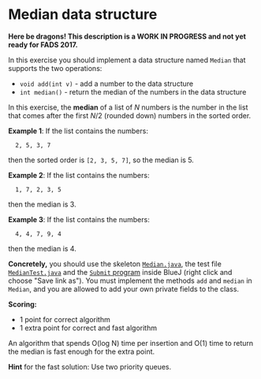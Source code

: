 Median data structure
=====================

**Here be dragons! This description is a WORK IN PROGRESS and not yet ready for FADS 2017.**

In this exercise you should implement a data structure named `Median`
that supports the two operations:

* `void add(int v)` - add a number to the data structure
* `int median()` - return the median of the numbers in the data structure

In this exercise, the **median** of a list of *N* numbers is the number in the
list that comes after the first *N*/2 (rounded down) numbers in the sorted order.

**Example 1**: If the list contains the numbers:

```
  2, 5, 3, 7
```

then the sorted order is `[2, 3, 5, 7]`, so the median is 5.

**Example 2**: If the list contains the numbers:

```
  1, 7, 2, 3, 5
```

then the median is 3.

**Example 3**: If the list contains the numbers:

```
  4, 4, 7, 9, 4
```

then the median is 4.

**Concretely,** you should use the skeleton
<a href="https://github.com/Mortal/csaudk-submitj/raw/master/tasks/median/Median.java">
`Median.java`</a>,
the test file
<a href="https://github.com/Mortal/csaudk-submitj/raw/master/tasks/median/MedianTest.java">
`MedianTest.java`</a>
and the
<a href="https://github.com/Mortal/csaudk-submitj/raw/master/Submit.java">
`Submit` program</a>
inside BlueJ (right click and choose "Save link as").
You must implement the methods `add` and `median` in `Median`,
and you are allowed to add your own private fields to the class.

**Scoring:**

  * 1 point for correct algorithm
  * 1 extra point for correct and fast algorithm

An algorithm that spends O(log N) time per insertion and O(1) time to return the median
is fast enough for the extra point.

**Hint** for the fast solution: Use two priority queues.
